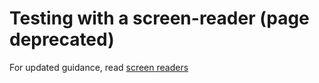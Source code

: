 # Testing with a screen-reader (page deprecated)

For updated guidance, read [screen readers](../screen-readers.md)
